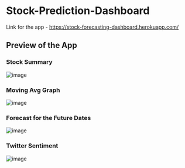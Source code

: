 # Stock-Prediction-Dashboard
Link for the app - https://stock-forecasting-dashboard.herokuapp.com/


## Preview of the App

### Stock Summary
![image](https://user-images.githubusercontent.com/81804267/143057875-27f8fc00-61b6-43ae-a1d6-1bbb31420c74.png)


### Moving Avg Graph
![image](https://user-images.githubusercontent.com/81804267/143058109-02481339-d0cb-45de-835f-af6cedab7aa4.png)


### Forecast for the Future Dates
![image](https://user-images.githubusercontent.com/81804267/143058523-a4b69885-6d97-44c3-a341-bd3196c517cc.png)


### Twitter Sentiment 
![image](https://user-images.githubusercontent.com/81804267/143058691-93ed5892-b867-463b-b1fa-055f5ca907ff.png)

